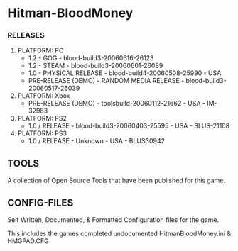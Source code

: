 # Hitman-BloodMoney

### RELEASES

1. PLATFORM: PC
   - 1.2	- GOG - blood-build3-20060616-26123
   - 1.2	- STEAM - blood-build3-20060601-26089
   - 1.0 - PHYSICAL RELEASE - blood-build4-20060508-25990 - USA		
   - PRE-RELEASE	(DEMO) - RANDOM MEDIA RELEASE - blood-build3-20060517-26039
2. PLATFORM: Xbox
   - PRE-RELEASE	(DEMO) - toolsbuild-20060112-21662 - USA - IM-32983
3. PLATFORM: PS2
   - 1.0 / RELEASE - blood-build3-20060403-25595 - USA - SLUS-21108
4. PLATFORM: PS3
   - 1.0 / RELEASE - Unknown - USA - BLUS30942

## TOOLS
A collection of Open Source Tools that have been published for this game.

## CONFIG-FILES
Self Written, Documented, & Formatted Configuration files for the game.

This includes the games completed undocumented HitmanBloodMoney.ini & HMGPAD.CFG
